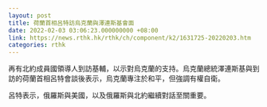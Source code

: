 ```yaml
---
layout: post
title: 荷蘭首相呂特訪烏克蘭與澤連斯基會面
date: 2022-02-03 03:06:23.000000000 +08:00
link: https://news.rthk.hk/rthk/ch/component/k2/1631725-20220203.htm
categories: rthk
---
```


再有北約成員國領導人到訪基輔，以示對烏克蘭的支持。烏克蘭總統澤連斯基與到訪的荷蘭首相呂特會談後表示，烏克蘭專注於和平，但強調有權自衛。

呂特表示，俄羅斯與美國，以及俄羅斯與北約繼續對話至關重要。
